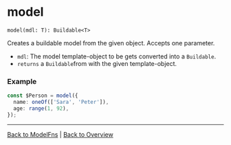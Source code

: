 # model

`model(mdl: T): Buildable<T>`

Creates a buildable model from the given object. Accepts one parameter.

- `mdl`: The model template-object to be gets converted into a `Buildable`.
- `returns` a `Buildable`from with the given template-object.

### Example

```ts
const $Person = model({
  name: oneOf(['Sara', 'Peter']),
  age: range(1, 92),
});
```

---

[Back to ModelFns](./model-fns.md) | [Back to Overview](../overview.md)
